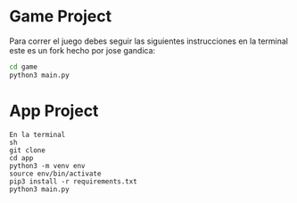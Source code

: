 # Game Project

Para correr el juego debes seguir las siguientes instrucciones en la terminal este es un fork hecho por jose gandica:

```sh
cd game
python3 main.py
```


# App Project

```
En la terminal
sh
git clone
cd app
python3 -m venv env
source env/bin/activate
pip3 install -r requirements.txt
python3 main.py
```
